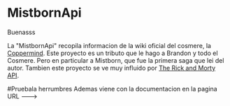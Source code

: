# MistbornApi
Buenasss

La "MistbornApi" recopila informacion de la wiki oficial del cosmere, la [Coppermind](http://coppermind.net/). Este proyecto es un tributo que le hago a Brandon y todo el Cosmere.
Pero en particular a Mistborn, que fue la primera saga que lei del autor. Tambien este proyecto se ve muy influido por [The Rick and Morty API](https://rickandmortyapi.com/).

#Pruebala herrumbres
Ademas viene con la documentacion en la pagina 
URL ---> 
